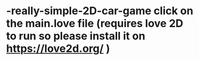 # -really-simple-2D-car-game click on the main.love file (requires love 2D to run so please install it on https://love2d.org/ )
